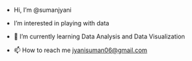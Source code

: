 -  Hi, I’m @sumanjyani
-  I’m interested in playing with data
- 🌱 I’m currently learning Data Analysis and Data Visualization

- 📫 How to reach me jyanisuman06@gmail.com
  
  

<!---
sumanjyani/sumanjyani is a ✨ special ✨ repository because its `README.md` (this file) appears on your GitHub profile.
You can click the Preview link to take a look at your changes.
--->
